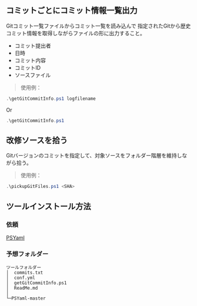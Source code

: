 ﻿## コミットごとにコミット情報一覧出力
Gitコミット一覧ファイルからコミット一覧を読み込んで
指定されたGitから歴史コミット情報を取得しながらファイルの形に出力すること。
- コミット提出者
- 日時
- コミット内容
- コミットID
- ソースファイル

>使用例：
```powershell
.\getGitCommitInfo.ps1 logfilename
```
Or
```powershell
.\getGitCommitInfo.ps1 
```

## 改修ソースを拾う
Gitバージョンのコミットを指定して、対象ソースをフォルダー階層を維持しながら拾う。

>使用例：
```powershell
.\pickupGitFiles.ps1 <SHA>
```

## ツールインストール方法
### 依頼
[PSYaml](https://github.com/Phil-Factor/PSYaml)

### 予想フォルダー
```
ツールフォルダー
│  commits.txt
│  conf.yml
│  getGitCommitInfo.ps1
│  ReadMe.md
│
└─PSYaml-master
```